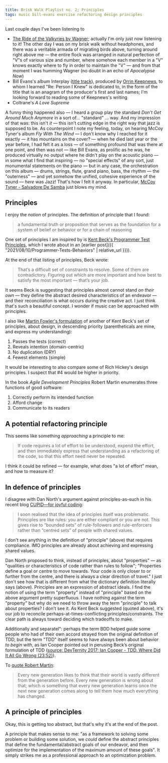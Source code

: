 ```yaml
---
title: Brisk Walk Playlist no. 2; Principles
tags: music bill-evans exercise refactoring design principles
---
```


Last couple days I've been listening to

- [The Ride of the Valkyries by Wagner](https://www.youtube.com/watch?v=OlQ6P6MxZ0k); actually I'm only just now listening to it! The other day I was on my brisk walk without headphones, and there was a veritable armada of migrating birds above, turning around right above me — the entire flock was arranged in natural perfection of "V"s of various size and number, where somehow each member in a "V" knows exactly where to fly in order to maintain the "V" — and from that moment I was humming Wagner (no doubt in an echo of _Apocalypse Now_)
- Bill Evans's album Interplay ([title track](https://www.youtube.com/watch?v=wFrJxNICfcg)), produced by [Orrin Keepnews](https://en.wikipedia.org/wiki/Orrin_Keepnews), to whom I learned "Re: Person I Knew" is dedicated to, in the form of the title that is an anagram of the producer's first and last names; I'm looking forward to reading some of Keepnews's writing
- Coltrane's _A Love Supreme_

A funny thing happened also — I heard a group play the standard _Don't Get Around Much Anymore_ in a sort of... "standard" ... way. And my impression of that was: this isn't _it_ — this isn't cutting edge in the right way that jazz is supposed to be. As counterpoint I note my feeling, today, on hearing McCoy Tyner's album _Fly With The Wind_ — I don't know why I reached for it exactly — it has mountains on the cover? — when he died last year or the year before, I had felt it as a loss — of something profound that was there at one point, and then was not — like Bill Evans, as prolific as he was, he produced virtually no output where he didn't play on the acoustic piano — in some what I find that inspiring — no "special effects" of any sort, just monumental statements on the piano — but in any case, the orchestration on this album — drums, strings, flute, grand piano, bass, the rhythm — the "outerness" — and yet somehow the unified, cohesive experience of the sound — _here_ was Jazz! That's how I felt it anyway. In particular, [McCoy Tyner - Salvadore De Samba](https://www.youtube.com/watch?v=0vBiWKIyseY) just blows my mind.

## Principles

I enjoy the _notion_ of principles. The definition of principle that I found:

> a fundamental truth or proposition that serves as the foundation for a system of belief or behavior or for a chain of reasoning

One set of principles I am inspired by is [Kent Beck's Programmer Test Principles](https://medium.com/@kentbeck_7670/programmer-test-principles-d01c064d7934), which I wrote about in an [earlier post]({{ "2021/08/10/Programmer-Tests-Behaviors" | relative_url }})).

At the end of that listing of principles, Beck wrote:

> That’s a difficult set of constraints to resolve. Some of them are contradictory. Figuring out which are more important and how best to satisfy the most important — that’s your job.

It seems Beck is suggesting that principles almost cannot stand _on their own_ — they define the abstract desired characteristics of an endeavor — and their reconciliation is what occurs during the creative act. I just think that's such a beautiful concept. I wonder if music can be approached with principles.

I also like [Martin Fowler's formulation](https://martinfowler.com/bliki/BeckDesignRules.html) of another of Kent Beck's set of principles, about design, in descending priority (parentheticals are mine, and express my understanding):

1. Passes the tests (correct)
2. Reveals intention (domain-centric)
3. No duplication (DRY)
4. Fewest elements (simple)

It would be interesting to also compare some of Rich Hickey's design principles. I suspect that #4 would be higher in priority.

In the book _Agile Development Principles_ Robert Martin enumerates three functions of good software:

1. Correctly perform its intended function
2. Afford change
3. Communicate to its readers

## A potential refactoring principle

This seems like something _approaching_ a principle to me:

> If code requires a lot of effort to be understood, expend the effort, and then immediately express that understanding as a refactoring of the code, so that this effort need never be repeated.

I think it could be refined — for example, what does "a lot of effort" mean, and how to measure it?

## In defence of principles

I disagree with Dan North's argument against principles-as-such in his recent blog [CUPID—for joyful coding](https://dannorth.net/2022/02/10/cupid-for-joyful-coding/):

> I soon realised that the idea of principles itself was problematic. Principles are like rules: you are either compliant or you are not. This gives rise to “bounded sets” of rule-followers and rule-enforcers rather than “centred sets” of people with shared values.

I don't see anything in the definition of "principle" (above) that requires compliance. IMO principles are already about achieving and expressing shared values.

Dan North proposed to think, instead of principles, about "properties" — as "qualities or characteristics of code rather than rules to follow"; "Properties define a goal or centre to move towards. Your code is only closer to or further from the centre, and there is always a clear direction of travel." I just don't see how that is different from what the dictionary definition literally says (above). Principles are an expression of abstract ideals. I find the notion of using the term "property" instead of "principle" based on the above argument pretty superfluous. I have nothing against the term "property" but why do we need to throw away the term "principle" to talk about properties? I don't see it. As Kent Beck suggested (quoted above), it's our job to reconcile perhaps-at-times-conflicting principles/constraints. The clear path is always toward deciding which tradeoffs to make.

Additionally and separatel": perhaps the term BDD helped guide some people who had of their own accord strayed from the original definition of TDD, but the term "TDD" itself seems to have always been about behavior _to begin with_, as Ian Cooper pointed out in perusing Beck’s original formulation of TDD ([source: DevTernity 2017: Ian Cooper - TDD, Where Did It All Go Wrong (23:52)](https://www.youtube.com/watch?v=EZ05e7EMOLM&t=1432s)).

To [quote Robert Martin](https://blog.cleancoder.com/uncle-bob/2020/10/18/Solid-Relevance.html):

> Every new generation likes to think that their world is vastly different from the generation before. Every new generation is wrong about that; which is something that every new generation learns once the next new generation comes along to tell them how much everything has changed. <grin>

## A principle of principles

Okay, this is getting too abstract, but that's why it's at the end of the post.

A principle that makes sense to me: "as a framework to solving some problem or building some solution, we _could_ define the abstract principles that define the fundamental/abstract goals of our endeavor, and then optimize for the implementation of the maximum amount of these goals". It simply strikes me as a professional approach to an optimization problem.

